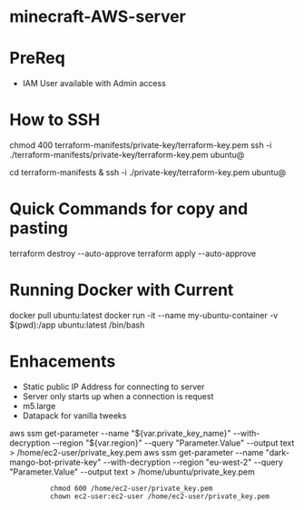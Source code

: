 # minecraft-AWS-server

# PreReq
- IAM User available with Admin access

# How to SSH
chmod 400 terraform-manifests/private-key/terraform-key.pem
ssh -i ./terraform-manifests/private-key/terraform-key.pem ubuntu@<public-ip-address>

cd terraform-manifests & ssh -i ./private-key/terraform-key.pem ubuntu@<public-ip-address>

# Quick Commands for copy and pasting
terraform destroy --auto-approve
terraform apply --auto-approve

# Running Docker with Current 
docker pull ubuntu:latest
docker run -it --name my-ubuntu-container -v $(pwd):/app ubuntu:latest /bin/bash



# Enhacements
- Static public IP Address for connecting to server
- Server only starts up when a connection is request
- m5.large
- Datapack for vanilla tweeks


aws ssm get-parameter --name "${var.private_key_name}" --with-decryption --region "${var.region}" --query "Parameter.Value" --output text > /home/ec2-user/private_key.pem
aws ssm get-parameter --name "dark-mango-bot-private-key" --with-decryption --region "eu-west-2" --query "Parameter.Value" --output text > /home/ubuntu/private_key.pem

              chmod 600 /home/ec2-user/private_key.pem
              chown ec2-user:ec2-user /home/ec2-user/private_key.pem